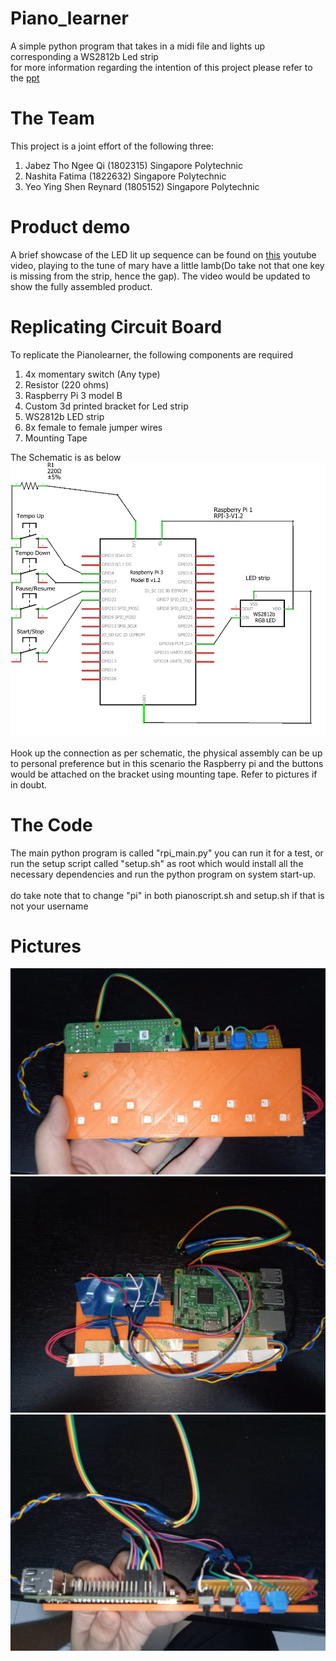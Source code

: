# Piano_learner
A simple python program that takes in a midi file and lights up corresponding a WS2812b Led strip\
for more information regarding the intention of this project please refer to the [ppt](./Presentation.ppt)
# The Team
This project is a joint effort of the following three:
1. Jabez Tho Ngee Qi (1802315) Singapore Polytechnic
2. Nashita Fatima (1822632) Singapore Polytechnic
3. Yeo Ying Shen Reynard (1805152) Singapore Polytechnic
# Product demo
A brief showcase of the LED lit up sequence can be found on [this](https://youtu.be/y9tXRVWJuIY) youtube video, playing to the tune of mary have a little lamb(Do take not that one key is missing from the strip, hence the gap). The video would be updated to show the fully assembled product.
# Replicating Circuit Board
To replicate the Pianolearner, the following components are required

1. 4x momentary switch (Any type)
2. Resistor (220 ohms)
3. Raspberry Pi 3 model B
4. Custom 3d printed bracket for Led strip
5. WS2812b LED strip
6. 8x female to female jumper wires
7. Mounting Tape

The Schematic is as below
![schematic](./Pictures/schematic.png)

Hook up the connection as per schematic, the physical assembly can be up to personal preference but in this scenario the Raspberry pi and the buttons would be attached on the bracket using mounting tape. Refer to pictures if in doubt.

# The Code
The main python program is called "rpi_main.py" you can run it for a test, or run the setup script called "setup.sh" as root which would install all the necessary dependencies and run the python program on system start-up.\
\
do take note that to change "pi" in both pianoscript.sh and setup.sh if that is not your username
# Pictures
![front](./Pictures/front.jpeg)
![back](./Pictures/back.jpeg)
![top](./Pictures/top.jpeg)
